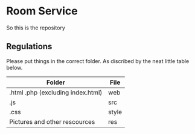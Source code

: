 # Room Service

So this is the repository

## Regulations

Please put things in the correct folder. As discribed by the neat little table below.

Folder | File
-------|------
.html .php (excluding index.html) | web
.js | src
.css | style
Pictures and other rescources | res